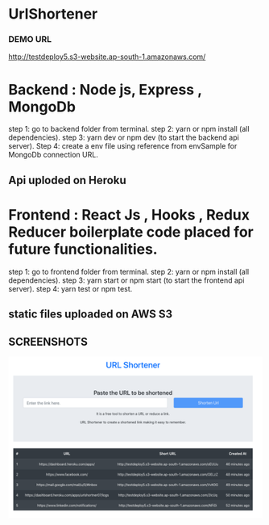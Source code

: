 # UrlShortener

### DEMO URL
http://testdeploy5.s3-website.ap-south-1.amazonaws.com/


# Backend : Node js, Express , MongoDb
step 1: go to backend folder from terminal. 
step 2: yarn or npm install (all dependencies). 
step 3: yarn dev or npm dev (to start the backend api server). 
Step 4: create a env file using reference from envSample for MongoDb connection URL. 
## Api uploded on Heroku

# Frontend : React Js , Hooks , Redux Reducer boilerplate code placed for future functionalities.
step 1: go to frontend folder from terminal. 
step 2: yarn or npm install (all dependencies). 
step 3: yarn start or npm start (to start the frontend api server). 
step 4: yarn test or npm test. 
## static files uploaded on AWS S3

## SCREENSHOTS

![image](https://github.com/deepbratt/UrlShortener/blob/master/frontend/public/urlShort.png)
